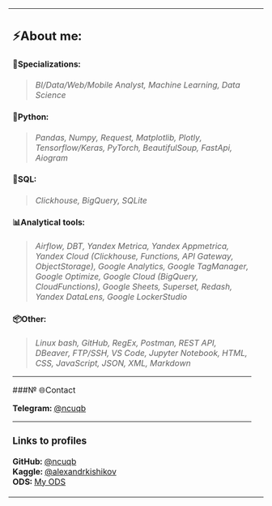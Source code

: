 <table>
<tr>
<td width="100%" valign="top">

<!---https://github.com/Andrew6rant--->
## ⚡About me:

#### 🧠Specializations:
>*BI/Data/Web/Mobile Analyst, Machine Learning, Data Science*

#### 🐍Python:
>*Pandas, Numpy, Request, Matplotlib, Plotly, Tensorflow/Keras, PyTorch, BeautifulSoup, FastApi, Aiogram*

#### 💾SQL:
>*Clickhouse, BigQuery, SQLite*

#### 📊Analytical tools:
>*Airflow, DBT, Yandex Metrica, Yandex Appmetrica, Yandex Cloud (Clickhouse, Functions, API Gateway, ObjectStorage), Google Analytics, Google TagManager, Google Optimize, Google Cloud (BigQuery, CloudFunctions), Google Sheets, Superset, Redash, Yandex DataLens, Google LockerStudio*

#### 📦Other:
>*Linux bash, GitHub, RegEx, Postman, REST API, DBeaver, FTP/SSH, VS Code, Jupyter Notebook, HTML, CSS, JavaScript, JSON, XML, Markdown*

---

###№ 🌐Contact

**Telegram:** [@ncuqb](https://t.me/ncuqb)

---

### Links to profiles

**GitHub:** [@ncuqb](https://github.com/ncuqb)  
**Kaggle:** [@alexandrkishikov](https://www.kaggle.com/alexandrkishikov)  
**ODS:** [My ODS](https://ods.ai/users/j0f5bd76d2c79)

</td>
<td width="0%" valign="top" align="center">



</td>
</tr>
</table>
